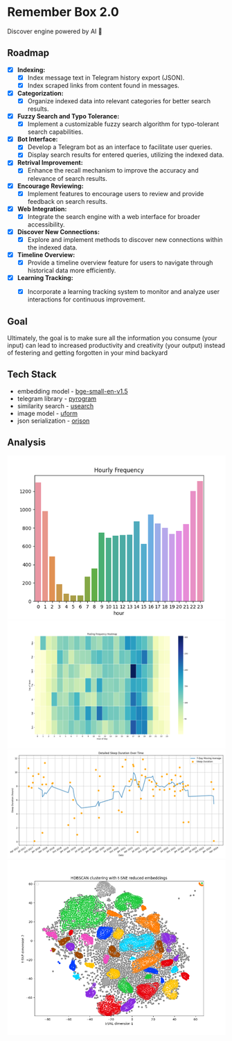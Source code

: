 # Remember Box 2.0

Discover engine powered by AI 🚀


## Roadmap

- [x] **Indexing:**
   - [x] Index message text in Telegram history export (JSON).
   - [x] Index scraped links from content found in messages.

- [x] **Categorization:**
   - [x] Organize indexed data into relevant categories for better search results.

- [x] **Fuzzy Search and Typo Tolerance:**
   - [x] Implement a customizable fuzzy search algorithm for typo-tolerant search capabilities.

- [x] **Bot Interface:**
   - [x] Develop a Telegram bot as an interface to facilitate user queries.
   - [x] Display search results for entered queries, utilizing the indexed data.

- [x] **Retrival Improvement:**
   - [x] Enhance the recall mechanism to improve the accuracy and relevance of search results.

- [x] **Encourage Reviewing:**
   - [x] Implement features to encourage users to review and provide feedback on search results.

- [x] **Web Integration:**
   - [x] Integrate the search engine with a web interface for broader accessibility.

- [x] **Discover New Connections:**
   - [x] Explore and implement methods to discover new connections within the indexed data.

- [x] **Timeline Overview:**
   - [x] Provide a timeline overview feature for users to navigate through historical data more efficiently.

- [x] **Learning Tracking:**
    - [x] Incorporate a learning tracking system to monitor and analyze user interactions for continuous improvement.


## Goal

Ultimately, the goal is to make sure all the information you consume (your input) can lead to increased productivity and creativity (your output) instead of festering and getting forgotten in your mind backyard


## Tech Stack

- embedding model - [bge-small-en-v1.5](https://huggingface.co/BAAI/bge-small-en-v1.5)
- telegram library - [pyrogram](https://github.com/pyrogram/pyrogram)
- similarity search - [usearch](https://github.com/unum-cloud/usearch)
- image model - [uform](https://github.com/unum-cloud/uform)
- json serialization - [orjson](https://github.com/ijl/orjson)

## Analysis

![hourly frequency](/images/hourly_freq.png "hourly frequency")
![post frequency](/images/post_freq.png "post frequency")
![sleep duration](/images/7ma-sleep.png "sleep duration")
![topic clusters](/images/topic_clusters.png "topic clusters")
